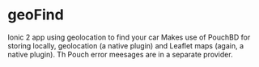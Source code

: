 # geoFind
Ionic 2 app using geolocation to find your car
Makes use of PouchBD for storing locally, geolocation (a native plugin) and Leaflet maps (again, a native plugin).
Th Pouch error meesages are in a separate provider.
